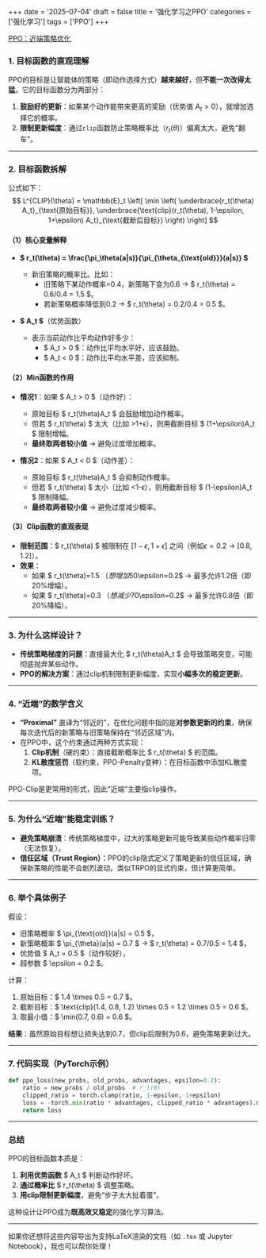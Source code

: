 +++ 
date = '2025-07-04' 
draft = false 
title = '强化学习之PPO' 
categories = ['强化学习'] 
tags = ['PPO'] 
+++


[PPO：近端策略优化](https://arxiv.org/abs/1707.06347)


### **1. 目标函数的直观理解**
PPO的目标是让智能体的策略（即动作选择方式）**越来越好**，但**不能一次改得太猛**。它的目标函数分为两部分：

1. **鼓励好的更新**：如果某个动作能带来更高的奖励（优势值 $A_t > 0$），就增加选择它的概率。
2. **限制更新幅度**：通过`clip`函数防止策略概率比（$r_t(\theta)$）偏离太大，避免“翻车”。

---

### **2. 目标函数拆解**
公式如下：
$$
L^{CLIP}(\theta) = \mathbb{E}_t \left[ \min \left( \underbrace{r_t(\theta) A_t}_{\text{原始目标}}, \underbrace{\text{clip}(r_t(\theta), 1-\epsilon, 1+\epsilon) A_t}_{\text{截断后目标}} \right) \right]
$$

#### **（1）核心变量解释**
- **$ r_t(\theta) = \frac{\pi_\theta(a|s)}{\pi_{\theta_{\text{old}}}(a|s)} $**  
  - 新旧策略的概率比。比如：
    - 旧策略下某动作概率=0.4，新策略下变为0.6 → $ r_t(\theta) = 0.6/0.4 = 1.5 $。
    - 若新策略概率降低到0.2 → $ r_t(\theta) = 0.2/0.4 = 0.5 $。

- **$ A_t $**（优势函数）  
  - 表示当前动作比平均动作好多少：
    - $ A_t > 0 $：动作比平均水平好，应该鼓励。
    - $ A_t < 0 $：动作比平均水平差，应该抑制。

#### **（2）Min函数的作用**
- **情况1**：如果 $ A_t > 0 $（动作好）：
  - 原始目标 $ r_t(\theta)A_t $ 会鼓励增加动作概率。
  - 但若 $ r_t(\theta) $ 太大（比如 >1+ϵ），则用截断目标 $ (1+\epsilon)A_t $ 限制增幅。
  - **最终取两者较小值** → 避免过度增加概率。

- **情况2**：如果 $ A_t < 0 $（动作差）：
  - 原始目标 $ r_t(\theta)A_t $ 会抑制动作概率。
  - 但若 $ r_t(\theta) $ 太小（比如 <1-ϵ），则用截断目标 $ (1-\epsilon)A_t $ 限制降幅。
  - **最终取两者较小值** → 避免过度减少概率。

#### **（3）Clip函数的直观表现**
- **限制范围**：$ r_t(\theta) $ 被限制在 $[1-\epsilon, 1+\epsilon]$ 之间（例如$\epsilon=0.2$ → [0.8, 1.2]）。
- **效果**：
  - 如果 $ r_t(\theta)=1.5 $（想增加50%概率），但$\epsilon=0.2$ → 最多允许1.2倍（即20%增幅）。
  - 如果 $ r_t(\theta)=0.3 $（想减少70%概率），但$\epsilon=0.2$ → 最多允许0.8倍（即20%降幅）。

---

### **3. 为什么这样设计？**
- **传统策略梯度的问题**：直接最大化 $ r_t(\theta)A_t $ 会导致策略突变，可能彻底抛弃某些动作。
- **PPO的解决方案**：通过clip机制限制更新幅度，实现**小幅多次的稳定更新**。

---
### **4. “近端”的数学含义**
- **“Proximal”** 直译为“邻近的”，在优化问题中指的是**对参数更新的约束**，确保每次迭代后的新策略与旧策略保持在“邻近区域”内。
- 在PPO中，这个约束通过两种方式实现：
  1. **Clip机制**（硬约束）：直接截断概率比 $ r_t(\theta) $ 的范围。
  2. **KL散度惩罚**（软约束，PPO-Penalty变种）：在目标函数中添加KL散度项。

PPO-Clip是更常用的形式，因此“近端”主要指clip操作。

---

### **5. 为什么“近端”能稳定训练？**
- **避免策略崩溃**：传统策略梯度中，过大的策略更新可能导致某些动作概率归零（无法恢复）。
- **信任区域（Trust Region）**：PPO的clip隐式定义了策略更新的信任区域，确保新策略的性能不会剧烈波动。类似TRPO的显式约束，但计算更简单。

---

### **6. 举个具体例子**
假设：
- 旧策略概率 $ \pi_{\text{old}}(a|s) = 0.5 $，
- 新策略概率 $ \pi_{\theta}(a|s) = 0.7 $ → $ r_t(\theta) = 0.7/0.5 = 1.4 $，
- 优势值 $ A_t = 0.5 $（动作较好），
- 超参数 $ \epsilon = 0.2 $。

计算：
1. 原始目标：$ 1.4 \times 0.5 = 0.7 $。
2. 截断目标：$ \text{clip}(1.4, 0.8, 1.2) \times 0.5 = 1.2 \times 0.5 = 0.6 $。
3. 取最小值：$ \min(0.7, 0.6) = 0.6 $。

**结果**：虽然原始目标想让损失达到0.7，但clip后限制为0.6，避免策略更新过大。

---

### **7. 代码实现（PyTorch示例）**
```python
def ppo_loss(new_probs, old_probs, advantages, epsilon=0.2):
    ratio = new_probs / old_probs  # r_t(θ)
    clipped_ratio = torch.clamp(ratio, 1-epsilon, 1+epsilon)
    loss = -torch.min(ratio * advantages, clipped_ratio * advantages).mean()
    return loss
```

---

### **总结**
PPO的目标函数本质是：
1. **利用优势函数** $ A_t $ 判断动作好坏。
2. **通过概率比** $ r_t(\theta) $ 调整策略。
3. **用clip限制更新幅度**，避免“步子太大扯着蛋”。

这种设计让PPO成为**既高效又稳定**的强化学习算法。

--- 

如果你还想将这些内容导出为支持LaTeX渲染的文档（如 `.tex` 或 Jupyter Notebook），我也可以帮你处理！
